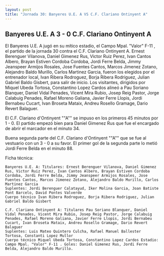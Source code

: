 ```yaml
--- 
layout: post 
title: "Jornada 30: Banyeres U.E. A VS C.F. Clariano Ontinyent A"
---
```


## Banyeres U.E. A 3 - 0 C.F. Clariano Ontinyent A

El Banyeres U.E. A jugó en su mítico estadio, el Campo Mpal. "Valor" F-11 , el partido de la jornada 30 contra el C.F. Clariano Ontinyent A. Ernest Berenguer Vilanova, Daniel Gimenez Rus, Victor Ruiz Perez, Ivan Cantos Albero, Brayan Estiven Cordoba Cordoba, Jordi Ferre Belda, Jimmy Jeanspeer Armijos Rosales, Jose Fuentes Cantos, Marcos Jimenez Zotano, Alejandro Baldo Murillo, Carlos Martinez Garcia, fueron los elegidos por el entrenador local, Ivan Ribera Rodroguez, Borja Ribera Rodriguez, Julian Gabriel Baldo Gisbert, para salir de inicio. Los visitantes, dirigidos por Miquel Ubeda Tortosa, Constantino Lopez Cardos alineó a Pau Soriano Blanquer, Daniel Vidal Penades, Vicent Mira Rubio, Josep Reig Pastor, Jorge Calabuig Penades, Rafael Moreno Galiana, Javier Ferre Llopis, Jordi Bernabeu Cucart, Ivan Broseta Mataix, Andreu Rosello Gramage, Dario Revert Balaguer. 

El C.F. Clariano d&#39;Ontinyent ""A"" se impuso en los primeros 45 minutos por 1 - 0. El partido empezó bien para Daniel Gimenez Rus que fue el encargado de abrir el marcador en el minuto 34. 

Buena segunda parte del C.F. Clariano d&#39;Ontinyent ""A"" que se fue al vestuario con un 3 - 0 a su favor. El primer gol de la segunda parte lo metió Jordi Ferre Belda en el minuto 88. 

Ficha técnica: 
    
    Banyeres U.E. A: Titulares: Ernest Berenguer Vilanova, Daniel Gimenez Rus, Victor Ruiz Perez, Ivan Cantos Albero, Brayan Estiven Cordoba Cordoba, Jordi Ferre Belda, Jimmy Jeanspeer Armijos Rosales, Jose Fuentes Cantos, Marcos Jimenez Zotano, Alejandro Baldo Murillo, Carlos Martinez Garcia 
    Suplentes: Jordi Berenguer Calatayud, Iker Molina Garcia, Joan Batiste Pont Barcelo, David Pontes Valverde 
    Cuerpo técnico Ivan Ribera Rodroguez, Borja Ribera Rodriguez, Julian Gabriel Baldo Gisbert 
    
    C.F. Clariano Ontinyent A: Titulares Pau Soriano Blanquer, Daniel Vidal Penades, Vicent Mira Rubio, Josep Reig Pastor, Jorge Calabuig Penades, Rafael Moreno Galiana, Javier Ferre Llopis, Jordi Bernabeu Cucart, Ivan Broseta Mataix, Andreu Rosello Gramage, Dario Revert Balaguer
    Suplentes: Luis Mateo Quintero Culcha, Rafael Manuel Ballester Tortosa, Constanti Lopez Mullor 
    Cuerpo técnico Miquel Ubeda Tortosa, Constantino Lopez Cardos Estadio: Campo Mpal. "Valor" F-11 . Goles: Daniel Gimenez Rus, Jordi Ferre Belda, Alejandro Baldo Murillo.  
